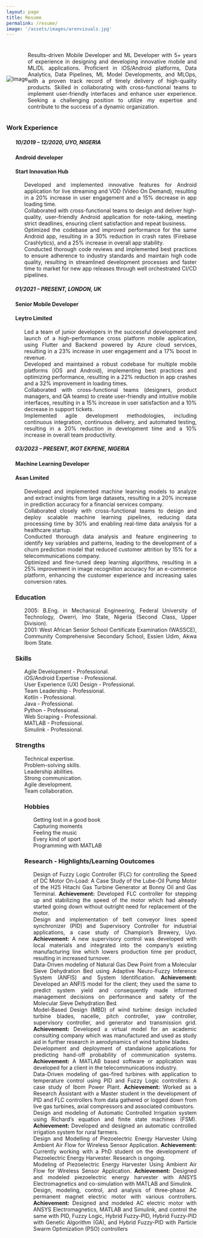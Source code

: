 ```yaml
---
layout: page
title: Resume
permalink: /resume/
image: '/assets/images/aronvisuals.jpg'
---
```


<html>
<head>
  <style>
    .container {
      display: flex;
      flex-wrap: wrap;
      align-items: center;
    }

    .image {
      flex-shrink: 0;
      margin-right: 10px;
      width: 100px;
      height: 100px;
      border-radius: 50%;
      object-fit: cover;
    }

    .text {
      flex: 1;
      margin-top: 10px;
    }

    @media (max-width: 768px) {
      .container {
        flex-direction: column;
      }

      .image {
        margin-right: 0;
        margin-bottom: 10px;
      }
    }
  </style>
</head>
<body>
  <div class="container">
    <img class="image" src="{{ "/assets/images/profile.jpeg" | relative_url }}" alt="Image">
    <div class="text">
      <p style="text-align: justify;">Results-driven Mobile Developer and ML Developer with 5+ years of experience in designing and developing innovative mobile and ML/DL applications. Proficient in iOS/Android platforms, Data Analytics, Data Pipelines, ML Model Developments, and MLOps, with a proven track record of timely delivery of high-quality products. Skilled in collaborating with cross-functional teams to implement user-friendly interfaces and enhance user experience. Seeking a challenging position to utilize my expertise and contribute to the success of a dynamic organization.</p>
    </div>
  </div>
</body>
</html>


<h3 style="text-align: left;">Work Experience</h3>
<ol class="resume-list2" style="list-style-type: none">

<div class="resumecontainer">
<h5>10/2019 – 12/2020, UYO, NIGERIA</h5>
<h4>Android developer</h4>
<h4>Start Innovation Hub</h4></div>

<ol style="list-style-type: none; text-align: justify;">
<li>Developed and implemented innovative features for Android application for live streaming and VOD (Video On Demand), resulting in a 20% increase in user engagement and a 15% decrease in app loading time.</li>
<li>Collaborated with cross-functional teams to design and deliver high-quality, user-friendly Android application for note-taking, meeting strict deadlines, ensuring client satisfaction and repeat business.</li>
<li>Optimized the codebase and improved performance for the same Android app, resulting in a 30% reduction in crash rates (Firebase Crashlytics), and a 25% increase in overall app stability.</li>
<li>Conducted thorough code reviews and implemented best practices to ensure adherence to industry standards and maintain high code quality, resulting in streamlined development processes and faster time to market for new app releases through well orchestrated CI/CD pipelines.</li>
</ol>

<div class="resumecontainer">
<h5>01/2021 – PRESENT, LONDON, UK</h5>
<h4>Senior Mobile Developer</h4>
<h4>Leytro Limited</h4>
</div>
<ol style="list-style-type: none; text-align: justify;">
<li>Led a team of junior developers in the successful development and launch of a high-performance cross platform mobile application, using Flutter and Backend powered by Azure cloud services, resulting in a 23% increase in user engagement and a 17% boost in revenue.</li>
<li>Developed and maintained a robust codebase for multiple mobile platforms (iOS and Android), implementing best practices and optimizing performance, resulting in a 22% reduction in app crashes and a 32% improvement in loading times.</li>
<li>Collaborated with cross-functional teams (designers, product managers, and QA teams) to create user-friendly and intuitive mobile interfaces, resulting in a 15% increase in user satisfaction and a 10% decrease in support tickets.</li>
<li>Implemented agile development methodologies, including continuous integration, continuous delivery, and automated testing, resulting in a 20% reduction in development time and a 10% increase in overall team productivity.</li>
</ol>

<div class="resumecontainer">
<h5>03/2023 – PRESENT, IKOT EKPENE, NIGERIA</h5>
<h4>Machine Learning Developer</h4>
<h4>Asan Limited</h4>
</div>
<ol style="list-style-type: none; text-align: justify;">
<li>Developed and implemented machine learning models to analyze and extract insights from large datasets, resulting in a 20% increase in prediction accuracy for a financial services company.</li>
<li>Collaborated closely with cross-functional teams to design and deploy scalable machine learning pipelines, reducing data processing time by 30% and enabling real-time data analysis for a healthcare startup.</li>
<li>Conducted thorough data analysis and feature engineering to identify key variables and patterns, leading to the development of a churn prediction model that reduced customer attrition by 15% for a telecommunications company.</li>
<li>Optimized and fine-tuned deep learning algorithms, resulting in a 25% improvement in image recognition accuracy for an e-commerce platform, enhancing the customer experience and increasing sales conversion rates.</li>
</ol>

<h3 style="text-align: left;">Education</h3>
<ol class="resume-list3" style="list-style-type: none; text-align: justify;">
<li> 2005: B.Eng. in Mechanical Engineering, Federal University of Technology, Owerri, Imo State, Nigeria (Second Class, Upper Division).</li> 
<li> 2001: West African Senior School Certificate Examination (WASSCE), Community Comprehensive Secondary School, Essien Udim, Akwa Ibom State.</li> 
</ol>

<h3 style="text-align: left;">Skills</h3>
<ol class="resume-list4" style="list-style-type: none">
<li> Agile Development - Professional.</li>
<li> iOS/Android Expertise - Professional.</li> 
<li> User Experience (UX) Design - Professional.</li> 
<li> Team Leadership - Professional.</li>
<li> Kotlin - Professional.</li>
<li> Java - Professional.</li>
<li> Python - Professional.</li>
<li> Web Scraping - Professional.</li>
<li> MATLAB - Professional.</li>
<li> Simulink - Professional.</li>
</ol>

<h3 style="text-align: left;">Strengths</h3>
<ol class="resume-list5" style="list-style-type: none">
<li> Technical expertise.</li> 
<li> Problem-solving skills.</li> 
<li> Leadership abilities.</li> 
<li> Strong communication.</li> 
<li> Agile development.</li> 
<li> Team collaboration.</li>
</ol>

<ol>
<h3 style="text-align: left;">Hobbies</h3>
<ol class="resume-list6" style="list-style-type: none">
<li> Getting lost in a good book</li> 
<li> Capturing moments </li>
<li> Feeling the music </li>
<li> Every kind of sport </li>
<li> Programming with MATLAB </li>
</ol>

<h3 style="text-align: left;">Research - Highlights/Learning Ooutcomes</h3>
<ol class="resume-list1" style="list-style-type: none; text-align: justify">
<li> Design of Fuzzy Logic Controller (FLC) for controlling the Speed of DC Motor On-Load: A Case Study of the Lube-Oil Pump Motor of the H25 Hitachi Gas Turbine Generator at Bonny Oil and Gas Terminal. <b>Achievement:</b> Developed FLC controller for stepping up and stabilizing the speed of the motor which had already started going down without outright need for replacement of the motor.</li>
<li> Design and implementation of belt conveyor lines speed synchronizer (PID) and Supervisory Controller for industrial applications, a case study of Champion’s Brewery, Uyo.
<b>Achievement:</b> A new supervisory control was developed with local materials and integrated into the company’s existing manufacturing line which lowers production time per product, resulting in increased turnover.</li>
<li> Data-Driven modeling of Natural Gas Dew Point from a Molecular Sieve Dehydration Bed using Adaptive Neuro-Fuzzy Inference System (ANFIS) and System Identification. 
<b>Achievement:</b> Developed an ANFIS model for the client; they used the same to predict system yield and consequently made informed management decisions on performance and safety of the Molecular Sieve Dehydration Bed.</li>
<li> Model-Based Design (MBD) of wind turbine: design included turbine blades, nacelle, pitch controller, yaw controller, supervisory controller, and generator and transmission grid. 
<b>Achievement:</b> Developed a virtual model for an academic consulting company which was manufactured and used as study aid in further research in aerodynamics of wind turbine blades.</li> 
<li> Development and deployment of standalone applications for predicting hand-off probability of communication systems. 
<b>Achievement:</b> A MATLAB based software or application was developed for a client in the telecommunications industry.</li>
<li> Data-Driven modeling of gas-fired turbines with application to temperature control using PID and Fuzzy Logic controllers: A case study of Ibom Power Plant. 
<b>Achievement:</b> Worked as a Research Assistant with a Master student in the development of PID and FLC controllers from data gathered or logged down from live gas turbines, axial compressors and associated combustors.</li>
<li> Design and modeling of Automatic Controlled Irrigation system using Richard’s equation and finite state machines (FSM). 
<b>Achievement:</b> Developed and designed an automatic controlled irrigation system for rural farmers.</li>
<li> Design and Modelling of Piezoelectric Energy Harvester Using Ambient Air Flow for Wireless Sensor Application. 
<b>Achievement:</b> Currently working with a PhD student on the development of Piezoelectric Energy Harvester. Research is ongoing.</li> 
<li> Modeling of Piezoelectric Energy Harvester Using Ambient Air Flow for Wireless Sensor Application. <b>Achievement:</b> Designed and modeled piezoelectric energy harvester with ANSYS Electromagnetics and co-simulation with MATLAB and Simulink.</li> 
<li> Design, modeling, control, and analysis of three-phase AC permanent magnet electric motor with various controllers. 
<b>Achievement:</b> Designed and modeled AC electric motor with ANSYS Electromagnetics, MATLAB and Simulink, and control the same with PID, Fuzzy Logic, Hybrid Fuzzy-PID, Hybrid Fuzzy-PID with Genetic Algorithm (GA), and Hybrid Fuzzy-PID with Particle Swarm Optimization (PSO) controllers</li>
</ol>
